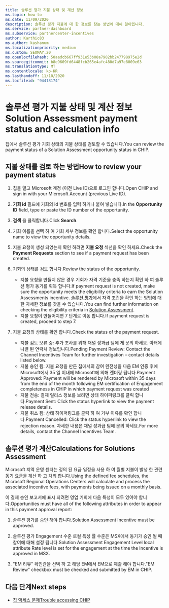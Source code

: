 ```yaml
---
title: 솔루션 평가 지불 상태 및 계산 정보
ms.topic: how-to
ms.date: 11/09/2020
description: 솔루션 평가 지불에 대 한 정보를 찾는 방법에 대해 알아봅니다.
ms.service: partner-dashboard
ms.subservice: partnercenter-incentives
author: Karthic83
ms.author: kashanum
ms.localizationpriority: medium
ms.custom: SEOMAY.20
ms.openlocfilehash: 50aadcb667ff931e53b08a7902bb247798975e2d
ms.sourcegitcommit: b8e9609fd6448fcb265e4afc480d7a97e8009e63
ms.translationtype: MT
ms.contentlocale: ko-KR
ms.lasthandoff: 11/10/2020
ms.locfileid: "94418174"
---
```

# <a name="solution-assessment-payment-status-and-calculation-info"></a><span data-ttu-id="d5196-103">솔루션 평가 지불 상태 및 계산 정보</span><span class="sxs-lookup"><span data-stu-id="d5196-103">Solution Assessment payment status and calculation info</span></span>

<span data-ttu-id="d5196-104">칩에서 솔루션 평가 기회 상태의 지불 상태를 검토할 수 있습니다.</span><span class="sxs-lookup"><span data-stu-id="d5196-104">You can review the payment status of a Solution Assessment opportunity status in CHIP.</span></span> 

## <a name="how-to-review-your-payment-status"></a><span data-ttu-id="d5196-105">지불 상태를 검토 하는 방법</span><span class="sxs-lookup"><span data-stu-id="d5196-105">How to review your payment status</span></span>

1. <span data-ttu-id="d5196-106">칩을 열고 Microsoft 계정 (이전 Live ID)으로 로그인 합니다.</span><span class="sxs-lookup"><span data-stu-id="d5196-106">Open CHIP and sign in with your Microsoft Account (previous Live ID).</span></span>
2. <span data-ttu-id="d5196-107">**기회 id** 필드에 기회의 id 번호를 입력 하거나 붙여 넣습니다.</span><span class="sxs-lookup"><span data-stu-id="d5196-107">In the **Opportunity ID** field, type or paste the ID number of the opportunity.</span></span>
3. <span data-ttu-id="d5196-108">**검색** 을 클릭합니다.</span><span class="sxs-lookup"><span data-stu-id="d5196-108">Click **Search**.</span></span>
4. <span data-ttu-id="d5196-109">기회 이름을 선택 하 여 기회 세부 정보를 확인 합니다.</span><span class="sxs-lookup"><span data-stu-id="d5196-109">Select the opportunity name to view the opportunity details.</span></span>
5. <span data-ttu-id="d5196-110">지불 요청이 생성 되었는지 확인 하려면 **지불 요청** 섹션을 확인 하세요.</span><span class="sxs-lookup"><span data-stu-id="d5196-110">Check the **Payment Requests** section to see if a payment request has been created.</span></span>
6. <span data-ttu-id="d5196-111">기회의 상태를 검토 합니다.</span><span class="sxs-lookup"><span data-stu-id="d5196-111">Review the status of the opportunity.</span></span>

    - <span data-ttu-id="d5196-112">지불 요청을 만들지 않은 경우 기회가 자격 기준을 충족 하는지 확인 하 여 솔루션 평가 동기를 획득 합니다.</span><span class="sxs-lookup"><span data-stu-id="d5196-112">If payment request is not created, make sure the opportunity meets the eligibility criteria to earn the Solution Assessments incentive.</span></span> <span data-ttu-id="d5196-113">[솔루션 평가](chip-solution-assessment.md)에서 자격 조건을 확인 하는 방법에 대 한 자세한 정보를 찾을 수 있습니다.</span><span class="sxs-lookup"><span data-stu-id="d5196-113">You can find further information on checking the eligibility criteria in [Solution Assessment](chip-solution-assessment.md).</span></span>
    - <span data-ttu-id="d5196-114">지불 요청이 만들어지면 7 단계로 이동 합니다.</span><span class="sxs-lookup"><span data-stu-id="d5196-114">If payment request is created, proceed to step 7.</span></span>
7. <span data-ttu-id="d5196-115">지불 요청의 상태를 확인 합니다.</span><span class="sxs-lookup"><span data-stu-id="d5196-115">Check the status of the payment request.</span></span>

    - <span data-ttu-id="d5196-116">지불 검토 보류 중: 추가 조사를 위해 채널 성과급 팀에 게 문의 하세요. 아래에 나열 된 연락처 정보입니다.</span><span class="sxs-lookup"><span data-stu-id="d5196-116">Pending Payment Review: Contact the Channel Incentives Team for further investigation – contact details listed below.</span></span>
    - <span data-ttu-id="d5196-117">지불 승인 됨: 지불 요청을 만든 칩에서의 참여 완전성을 다음 EM 인증 후에 Microsoft에서 35 일 이내에 Microsoft에 의해 렌더링 됩니다.</span><span class="sxs-lookup"><span data-stu-id="d5196-117">Payment Approved: Payment will be rendered by Microsoft within 35 days from the end of the month following EM certification of Engagement completeness in CHIP in which payment request was created</span></span>
    -  <span data-ttu-id="d5196-118">지불 전송: 결제 릴리스 정보를 보려면 상태 하이퍼링크를 클릭 합니다.</span><span class="sxs-lookup"><span data-stu-id="d5196-118">Payment Sent: Click the status hyperlink to view the payment release details.</span></span>
    - <span data-ttu-id="d5196-119">지불 취소 됨: 상태 하이퍼링크를 클릭 하 여 거부 이유를 확인 합니다.</span><span class="sxs-lookup"><span data-stu-id="d5196-119">Payment Cancelled: Click the status hyperlink to view the rejection reason.</span></span> <span data-ttu-id="d5196-120">자세한 내용은 채널 성과급 팀에 문의 하세요.</span><span class="sxs-lookup"><span data-stu-id="d5196-120">For more details, contact the Channel Incentives Team.</span></span>

## <a name="calculations-for-solutions-assessment"></a><span data-ttu-id="d5196-121">솔루션 평가 계산</span><span class="sxs-lookup"><span data-stu-id="d5196-121">Calculations for Solutions Assessment</span></span>

<span data-ttu-id="d5196-122">Microsoft 지역 운영 센터는 정의 된 요금 일정을 사용 하 여 월별 지불이 발생 한 관련 동기 요금을 계산 하 고 처리 합니다.</span><span class="sxs-lookup"><span data-stu-id="d5196-122">Using the defined fee schedules, the Microsoft Regional Operations Centers will calculate and process the associated incentive fees, with payments being issued on a monthly basis.</span></span>

<span data-ttu-id="d5196-123">이 결제 승인 보고서에 표시 되려면 영업 기회에 다음 특성이 모두 있어야 합니다.</span><span class="sxs-lookup"><span data-stu-id="d5196-123">Opportunities must have all of the following attributes in order to appear in this payment approval report:</span></span>

1. <span data-ttu-id="d5196-124">솔루션 평가를 승인 해야 합니다.</span><span class="sxs-lookup"><span data-stu-id="d5196-124">Solution Assessment Incentive must be approved.</span></span>

1. <span data-ttu-id="d5196-125">솔루션 평가 Engagement 수준 로컬 특성 률 수준은 MSX에서 동기가 승인 될 때 참여에 대해 설정 됩니다.</span><span class="sxs-lookup"><span data-stu-id="d5196-125">Solution Assessment Engagement Level local attribute Rate level is set for the engagement at the time the Incentive is approved in MSX.</span></span>
 
1. <span data-ttu-id="d5196-126">"EM 리뷰" 확인란을 선택 하 고 해당 EM에서 EM으로 제출 해야 합니다.</span><span class="sxs-lookup"><span data-stu-id="d5196-126">"EM Review" checkbox must be checked and submitted by EM in CHIP.</span></span>

## <a name="next-steps"></a><span data-ttu-id="d5196-127">다음 단계</span><span class="sxs-lookup"><span data-stu-id="d5196-127">Next steps</span></span>

- [<span data-ttu-id="d5196-128">칩 액세스 문제</span><span class="sxs-lookup"><span data-stu-id="d5196-128">Trouble accessing CHIP</span></span>](chip-access-trouble.md) 

